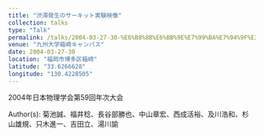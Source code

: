```yaml
---
title: "渋滞発生のサーキット実験映像"
collection: talks
type: "Talk"
permalink: /talks/2004-03-27-30-%E6%B8%8B%E6%BB%9E%E7%99%BA%E7%94%9F%E3%81%AE%E3%82%B5%E3%83%BC%E3%82%AD%E3%83%83%E3%83%88%E5%AE%9F%E9%A8%93%E6%98%A0%E5%83%8F
venue: "九州大学箱崎キャンパス"
date: 2004-03-27-30
location: "福岡市博多区箱崎"
latitude: "33.6266628"
longitude: "130.4228505"
---
```


2004年日本物理学会第59回年次大会

Author(s): 菊池誠、福井稔、長谷部勝也、中山章宏、西成活裕、及川浩和、杉山雄規、只木進一、吉田立、湯川諭
